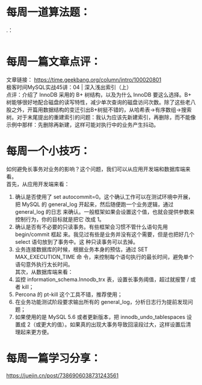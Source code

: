 # 每周一道算法题：
.：
```java

```
# 每周一篇文章点评：
文章链接： https://time.geekbang.org/column/intro/100020801</br>
极客时间MySQL实战45讲：04 | 深入浅出索引（上）</br>
点评：介绍了 InnoDB 采用的 B+ 树结构，以及为什么 InnoDB 要这么选择。B+ 树能够很好地配合磁盘的读写特性，减少单次查询的磁盘访问次数。除了这些老八股之外，开篇用数据结构的变迁引出B+树挺不错的，从哈希表->有序数组->搜索树。对于末尾提出的重建索引的问题：我认为应该先新建索引，再删除，而不能像示例中那样：先删除再新建，这样可能对执行中的业务产生抖动。
# 每周一个小技巧：
如何避免长事务对业务的影响？这个问题，我们可以从应用开发端和数据库端来看。</br>
首先，从应用开发端来看：</br>
1. 确认是否使用了 set autocommit=0。这个确认工作可以在测试环境中开展，把
MySQL 的 general_log 开起来，然后随便跑一个业务逻辑，通过 general_log 的日志
来确认。一般框架如果会设置这个值，也就会提供参数来控制行为，你的目标就是把它
改成 1。</br>
2. 确认是否有不必要的只读事务。有些框架会习惯不管什么语句先用 begin/commit 框起
来。我见过有些是业务并没有这个需要，但是也把好几个 select 语句放到了事务中。这
种只读事务可以去掉。</br>
3. 业务连接数据库的时候，根据业务本身的预估，通过 SET MAX_EXECUTION_TIME 命
令，来控制每个语句执行的最长时间，避免单个语句意外执行太长时间。</br>
其次，从数据库端来看：</br>
1. 监控 information_schema.Innodb_trx 表，设置长事务阈值，超过就报警 / 或者 kill；</br>
2. Percona 的 pt-kill 这个工具不错，推荐使用；</br>
3. 在业务功能测试阶段要求输出所有的 general_log，分析日志行为提前发现问题；</br>
4. 如果使用的是 MySQL 5.6 或者更新版本，把 innodb_undo_tablespaces 设置成 2（或更大的值）。如果真的出现大事务导致回滚段过大，这样设置后清理起来更方便。</br>

# 每周一篇学习分享：
https://juejin.cn/post/7386906038731243561


